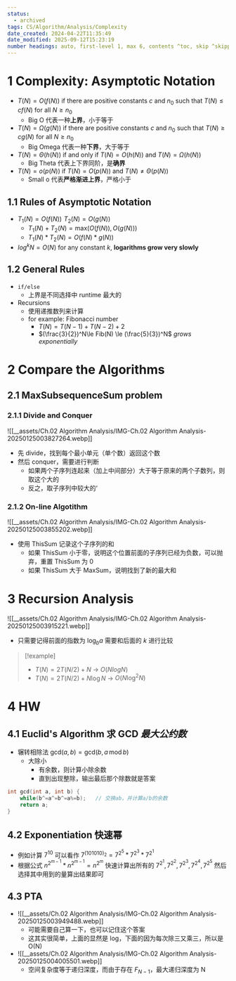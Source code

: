 ```yaml
---
status:
  - archived
tags: CS/Algorithm/Analysis/Complexity
date_created: 2024-04-22T11:35:49
date_modified: 2025-09-12T15:23:19
number headings: auto, first-level 1, max 6, contents ^toc, skip ^skipped, 1.1
---
```


# 1 Complexity: Asymptotic Notation

- $T(N)=O(f(N))$ if there are positive constants $c$ and $n_0$ such that $T(N)\le cf(N)$ for all $N\ge n_0$
	- Big O 代表一种**上界**，小于等于
- $T(N)=\Omega(g(N))$ if there are positive constants $c$ and $n_0$ such that $T(N)\ge cg(N)$ for all $N\ge n_0$
	- Big Omega 代表一种**下界**，大于等于
- $T(N)=\Theta (h(N))$ if and only if $T(N)=O(h(N))$ and $T(N)=\Omega(h(N))$
	- Big Theta 代表上下界同阶，是**确界**
- $T(N)=o(p(N))$ if $T(N)=O(p(N))$ and $T(N)\ne \Theta(p(N))$
	- Small o 代表**严格渐进上界**，严格小于

## 1.1 Rules of Asymptotic Notation

- $T_1(N)=O(f(N))\,\, T_2(N)=O(g(N))$
	- $T_1(N)+T_2(N)=\mathrm{max}(O(f(N)),O(g(N)))$
	- $T_1(N)*T_2(N)=O(f(N)*g(N))$
- $log^kN=O(N)$ for any constant $k$, **logarithms grow very slowly**

## 1.2 General Rules

- `if/else`
	- 上界是不同选择中 runtime 最大的
- Recursions
	- 使用递推数列来计算
	- for example: Fibonacci number
		- $T(N)=T(N-1)+T(N-2)+2$
		- $(\frac{3}{2})^N\le Fib(N) \le (\frac{5}{3})^N$ *grows exponentially*

# 2 Compare the Algorithms

## 2.1 MaxSubsequenceSum problem

### 2.1.1 Divide and Conquer

![[__assets/Ch.02 Algorithm Analysis/IMG-Ch.02 Algorithm Analysis-20250125003827264.webp]]

- 先 divide，找到每个最小单元（单个数）返回这个数
- 然后 conquer，需要进行判断
	- 如果两个子序列连起来（加上中间部分）大于等于原来的两个子数列，则取这个大的
	- 反之，取子序列中较大的‘

### 2.1.2 On-line Algotithm

![[__assets/Ch.02 Algorithm Analysis/IMG-Ch.02 Algorithm Analysis-20250125003855202.webp]]

- 使用 ThisSum 记录这个子序列的和
	- 如果 ThisSum 小于零，说明这个位置前面的子序列已经为负数，可以抛弃，重置 ThisSum 为 0
	- 如果 ThisSum 大于 MaxSum，说明找到了新的最大和

# 3 Recursion Analysis

![[__assets/Ch.02 Algorithm Analysis/IMG-Ch.02 Algorithm Analysis-20250125003915221.webp]]

- 只需要记得前面的指数为 $\log_ba$ 需要和后面的 $k$ 进行比较

> [!example]
> -  $T(N)=2T(N/2)+N$ -> $O(NlogN)$
> - $T(N)=2T(N/2)+N\log N$ -> $O(N\log^2 N)$

# 4 HW

## 4.1 Euclid's Algorithm 求 GCD *最大公约数*

- 辗转相除法 $\mathrm{gcd}(a,b)=\mathrm{gcd}(b, a\,\mathrm{mod}\,b)$
	- 大除小
		- 有余数，则计算小除余数
		- 直到出现整除，输出最后那个除数就是答案

```c
int gcd(int a, int b) {
    while(b^=a^=b^=a%=b);	// 交换ab，并计算a/b的余数
    return a;
}
```

## 4.2 Exponentiation 快速幂

- 例如计算 $7^{10}$ 可以看作 $7^{(101010)_2}=7^{2^5}*7^{2^3}*7^{2^1}$
- 根据公式 $n^{2^{m-1}}*n^{2^{m-1}}=n^{2^m}$ 快速计算出所有的 $7^{2^1}, 7^{2^2}, 7^{2^3}, 7^{2^4}, 7^{2^5}$ 然后选择其中用到的量算出结果即可

## 4.3 PTA

- ![[__assets/Ch.02 Algorithm Analysis/IMG-Ch.02 Algorithm Analysis-20250125003949488.webp]]
	- 可能需要自己算一下，也可以记住这个答案
	- 这其实很简单，上面的显然是 log，下面的因为每次除三又乘三，所以是 O(N)
- ![[__assets/Ch.02 Algorithm Analysis/IMG-Ch.02 Algorithm Analysis-20250125004005501.webp]]
	- 空间复杂度等于递归深度，而由于存在 $F_{N-1}$，最大递归深度为 N
